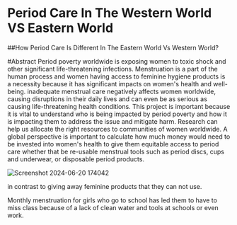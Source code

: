 # Period Care In The Western World VS Eastern World 
##How Period Care Is Different In The Eastern World Vs Western World?

#Abstract
Period poverty worldwide is exposing women to toxic shock and other significant life-threatening infections. Menstruation is a part of the human process and women having access to feminine hygiene products is a necessity because it has significant impacts on women's health and well-being. inadequate menstrual care negatively affects women worldwide, causing disruptions in their daily lives and can even be as serious as causing life-threatening health conditions.
This project is important because it is vital to understand who is being impacted by period poverty and how it is impacting them to address the issue and mitigate harm. Research can help us allocate the right resources to communities of women worldwide. A global perspective is important to calculate how much money would need to be invested into women's health to give them equitable access to period care whether that be re-usable menstrual tools such as period discs, cups and underwear, or disposable period products.

![Screenshot 2024-06-20 174042](https://github.com/wbea101/Periods-Worldwide/assets/172406333/b812fe7c-fc05-4cf6-90bb-9caf09056f07)

in contrast to giving away feminine products that they can not use.

Monthly menstruation for girls who go to school has led them to have to miss class because of a lack of clean water and tools at schools or even work.

